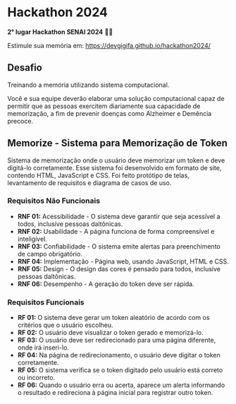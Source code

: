 # Hackathon 2024

**2° lugar Hackathon SENAI 2024** 🥈🎊

Estimule sua memória em: https://devgigifa.github.io/hackathon2024/

## Desafio

Treinando a memória utilizando sistema computacional.

Você e sua equipe deverão elaborar uma solução computacional capaz de permitir que as pessoas exercitem diariamente sua capacidade de memorização, a fim de prevenir doenças como Alzheimer e Demência precoce.

## Memorize - Sistema para Memorização de Token

Sistema de memorização onde o usuário deve memorizar um token e deve digitá-lo corretamente. Esse sistema foi desenvolvido em formato de site, contendo HTML, JavaScript e CSS. Foi feito protótipo de telas, levantamento de requisitos e diagrama de casos de uso.

### Requisitos Não Funcionais

- **RNF 01:** Acessibilidade - O sistema deve garantir que seja acessível a todos, inclusive pessoas daltônicas.
- **RNF 02:** Usabilidade - A página funciona de forma compreensível e inteligível.
- **RNF 03:** Confiabilidade - O sistema emite alertas para preenchimento de campo obrigatório.
- **RNF 04:** Implementação - Página web, usando JavaScript, HTML e CSS.
- **RNF 05:** Design - O design das cores é pensado para todos, inclusive pessoas daltônicas.
- **RNF 06:** Desempenho - A geração do token deve ser rápida.

### Requisitos Funcionais

- **RF 01:** O sistema deve gerar um token aleatório de acordo com os critérios que o usuário escolheu.
- **RF 02:** O usuário deve visualizar o token gerado e memorizá-lo.
- **RF 03:** O usuário deve ser redirecionado para uma página diferente, onde irá inseri-lo.
- **RF 04:** Na página de redirecionamento, o usuário deve digitar o token corretamente.
- **RF 05:** O sistema verifica se o token digitado pelo usuário está correto ou incorreto.
- **RF 06:** Quando o usuário erra ou acerta, aparece um alerta informando o resultado e redireciona à página inicial para registrar outro token.
